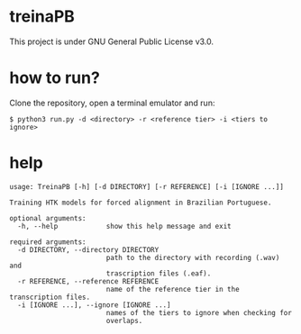 # treinaPB

This project is under GNU General Public License v3.0.

# how to run?

Clone the repository, open a terminal emulator and run:

```
$ python3 run.py -d <directory> -r <reference tier> -i <tiers to ignore>
```

# help

```
usage: TreinaPB [-h] [-d DIRECTORY] [-r REFERENCE] [-i [IGNORE ...]]

Training HTK models for forced alignment in Brazilian Portuguese.

optional arguments:
  -h, --help            show this help message and exit

required arguments:
  -d DIRECTORY, --directory DIRECTORY
                        path to the directory with recording (.wav) and
                        trascription files (.eaf).
  -r REFERENCE, --reference REFERENCE
                        name of the reference tier in the transcription files.
  -i [IGNORE ...], --ignore [IGNORE ...]
                        names of the tiers to ignore when checking for
                        overlaps.
```

